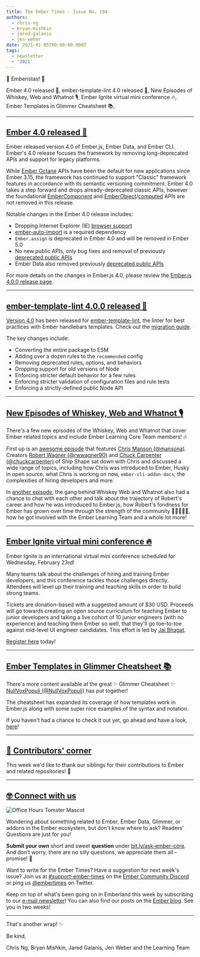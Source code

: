 ```yaml
---
title: The Ember Times - Issue No. 194
authors:
  - chris-ng
  - bryan-mishkin
  - jared-galanis
  - jen-weber
date: 2021-01-05T00:00:00.000Z
tags:
  - newsletter
  - '2021'
---
```


👋 Emberistas! 🐹

Ember 4.0 released 🐹,
ember-template-lint 4.0 released 🧹,
New Episodes of Whiskey, Web and Whatnot 🎙,
Ember Ignite virtual mini conference 🔥,
Ember Templates in Glimmer Cheatsheet 📚,

---

## [Ember 4.0 released 🐹](https://blog.emberjs.com/ember-4-0-released)

Ember released version 4.0 of Ember.js, Ember Data, and Ember CLI. Ember's 4.0 release focuses the framework by removing long-deprecated APIs and support for legacy platforms.

While [Ember Octane](https://emberjs.com/editions/octane/) APIs have been the default for new applications since Ember 3.15, the framework has continued to support "Classic" framework features in accordance with its semantic versioning commitment. Ember 4.0 takes a step forward and drops already-deprecated classic APIs, however the foundational [EmberComponent](https://api.emberjs.com/ember/release/classes/Component) and [EmberObject](https://api.emberjs.com/ember/release/classes/EmberObject)/[computed](https://api.emberjs.com/ember/release/classes/@ember%2Fobject%2Fcomputed/methods) APIs are not removed in this release.

Notable changes in the Ember 4.0 release includes:

- Dropping Internet Explorer (IE) [browser support](https://emberjs.com/browser-support/)
- [ember-auto-import](https://github.com/ef4/ember-auto-import) is a required dependency
- `Ember.assign` is deprecated in Ember 4.0 and will be removed in Ember 5.0
- No new public APIs, only bug fixes and removal of previously [deprecated public APIs](https://deprecations.emberjs.com/v3.x/)
- Ember Data also removed previously [deprecated public APIs](https://deprecations.emberjs.com/ember-data/v3.x/)

For more details on the changes in Ember.js 4.0, please review the [Ember.js 4.0.0 release page](https://github.com/emberjs/ember.js/releases/tag/v4.0.0).

---

## [ember-template-lint 4.0.0 released 🧹](https://github.com/ember-template-lint/ember-template-lint/releases/tag/v4.0.0)

[Version 4.0](https://github.com/ember-template-lint/ember-template-lint/releases/tag/v4.0.0) has been released for [ember-template-lint](https://github.com/ember-template-lint/ember-template-lint), the linter for best practices with Ember handlebars templates. Check out the [migration guide](https://github.com/ember-template-lint/ember-template-lint/blob/v4.0.0/docs/migration/v4.md).

The key changes include:

- Converting the entire package to ESM
- Adding over a dozen rules to the `recommended` config
- Removing deprecated rules, options, and behaviors
- Dropping support for old versions of Node
- Enforcing stricter default behavior for a few rules
- Enforcing stricter validation of configuration files and rule tests
- Enforcing a strictly-defined public Node API

---

## [New Episodes of Whiskey, Web and Whatnot 🎙](https://twitter.com/shipshapecode/status/1468948885104115725)

There's a few new episodes of the Whiskey, Web and Whatnot that cover Ember related topics and include Ember Learning Core Team members! 🔥

First up is an [awesome episode](https://www.whiskeywebandwhatnot.fm/ember-vs-react-jamstack-and-holes-in-the-hiring-process-with-chris-manson/) that features [Chris Manson (@mansona)](https://github.com/mansona). Creators [Robert Wagner (@rwwagner90)](https://github.com/rwwagner90) and [Chuck Carpenter (@chuckcarpenter)](https://github.com/chuckcarpenter) of Ship Shape sat down with Chris and discussed a wide range of topics, including how Chris was introduced to Ember, Husky in open source, what Chris is working on now, `ember-cli-addon-docs`, the complexities of hiring developers and more.

In [another episode](https://www.whiskeywebandwhatnot.fm/robbies-origin-story-learning-to-code-learning-to-hire-and-taking-the-entrepreneurial-leap/), the gang behind Whiskey Web and Whatnot also had a chance to chat with each other and talk about the trajectory of Robert's career and how he was introduced to Ember.js, how Robert's fondness for Ember has grown over time through the strength of the community 💛🧡💜💚💙, how he got involved with the Ember Learning Team and a whole lot more!

---

## [Ember Ignite virtual mini conference 🔥](https://www.eventbrite.com/e/ember-ignite-tickets-232969998537)

Ember Ignite is an international virtual mini conference scheduled for Wednesday, February 23rd!

Many teams talk about the challenges of hiring and training Ember developers, and this conference tackles those challenges directly.
Attendees will level up their training and teaching skills in order to build strong teams.

Tickets are donation-based with a suggested amount of $30 USD. Proceeds will go towards creating an open source curriculum for teaching Ember to junior developers and taking a live cohort of 10 junior engineers (with no experience) and teaching them Ember so well, that they'll go toe-to-toe against mid-level UI engineer candidates. This effort is led by [Jai Bhagat](https://twitter.com/ChaiWithJai).

[Register here](https://www.eventbrite.com/e/ember-ignite-tickets-232969998537) today!

---

## [Ember Templates in Glimmer Cheatsheet 📚](https://twitter.com/nullvoxpopuli/status/1474037335583080449)

There's more content available at the great ✨ Glimmer Cheatsheet ✨ [NullVoxPopuli (@NullVoxPopuli)](https://github.com/NullVoxPopuli) has put together!

The cheatsheet has expanded its coverage of how templates work in Ember.js along with some super nice examples of the syntax and notation.

If you haven't had a chance to check it out yet, go ahead and have a look, [here](https://cheatsheet.glimmer.nullvoxpopuli.com/docs/templates)!

---

## [👏 Contributors' corner](https://guides.emberjs.com/release/contributing/repositories/)

<p>This week we'd like to thank our siblings for their contributions to Ember and related repositories! 💖</p>

---

## [🤓 Connect with us](https://docs.google.com/forms/d/e/1FAIpQLScqu7Lw_9cIkRtAiXKitgkAo4xX_pV1pdCfMJgIr6Py1V-9Og/viewform)

<div class="blog-row">
  <img class="float-right small transparent padded" alt="Office Hours Tomster Mascot" title="Readers' Questions" src="/images/tomsters/officehours.png" />

  <p>Wondering about something related to Ember, Ember Data, Glimmer, or addons in the Ember ecosystem, but don't know where to ask? Readers’ Questions are just for you!</p>

  <p><strong>Submit your own</strong> short and sweet <strong>question</strong> under <a href="https://bit.ly/ask-ember-core" target="rq">bit.ly/ask-ember-core</a>. And don’t worry, there are no silly questions, we appreciate them all - promise! 🤞</p>

  <p>Want to write for the Ember Times? Have a suggestion for next week's issue? Join us at <a href="https://discordapp.com/channels/480462759797063690/485450546887786506">#support-ember-times</a> on the <a href="https://discord.gg/emberjs">Ember Community Discord</a> or ping us <a href="https://twitter.com/embertimes">@embertimes</a> on Twitter.</p>

  <p>Keep on top of what's been going on in Emberland this week by subscribing to our <a href="https://embertimes.substack.com/">e-mail newsletter</a>! You can also find our posts on the <a href="https://blog.emberjs.com/tag/newsletter">Ember blog</a>. See you in two weeks!</p>
</div>

---

That's another wrap! ✨

Be kind,

Chris Ng, Bryan Mishkin, Jared Galanis, Jen Weber and the Learning Team
